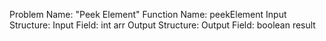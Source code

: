 Problem Name: "Peek Element"
Function Name: peekElement
Input Structure:
Input Field: int arr
Output Structure:
Output Field: boolean result

